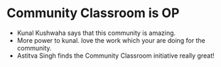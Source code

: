 # Community Classroom is OP

- Kunal Kushwaha says that this community is amazing.
- More power to kunal. love the work which your are doing for the community.
- Astitva Singh finds the Community Classroom initiative really great!
